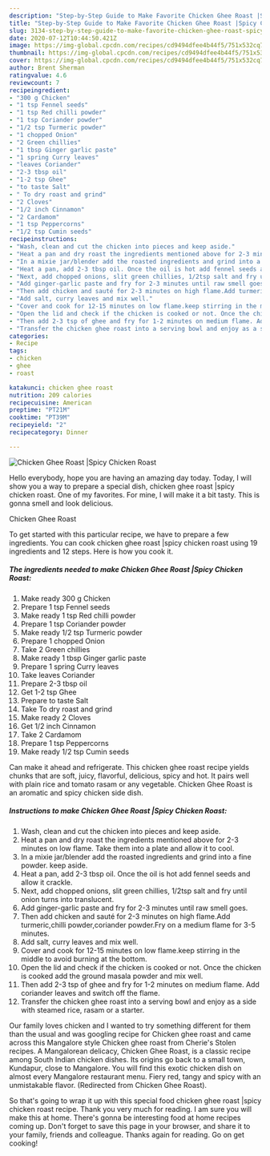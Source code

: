 ```yaml
---
description: "Step-by-Step Guide to Make Favorite Chicken Ghee Roast |Spicy Chicken Roast"
title: "Step-by-Step Guide to Make Favorite Chicken Ghee Roast |Spicy Chicken Roast"
slug: 3134-step-by-step-guide-to-make-favorite-chicken-ghee-roast-spicy-chicken-roast
date: 2020-07-12T10:44:50.421Z
image: https://img-global.cpcdn.com/recipes/cd9494dfee4b44f5/751x532cq70/chicken-ghee-roast-spicy-chicken-roast-recipe-main-photo.jpg
thumbnail: https://img-global.cpcdn.com/recipes/cd9494dfee4b44f5/751x532cq70/chicken-ghee-roast-spicy-chicken-roast-recipe-main-photo.jpg
cover: https://img-global.cpcdn.com/recipes/cd9494dfee4b44f5/751x532cq70/chicken-ghee-roast-spicy-chicken-roast-recipe-main-photo.jpg
author: Brent Sherman
ratingvalue: 4.6
reviewcount: 7
recipeingredient:
- "300 g Chicken"
- "1 tsp Fennel seeds"
- "1 tsp Red chilli powder"
- "1 tsp Coriander powder"
- "1/2 tsp Turmeric powder"
- "1 chopped Onion"
- "2 Green chillies"
- "1 tbsp Ginger garlic paste"
- "1 spring Curry leaves"
- "leaves Coriander"
- "2-3 tbsp oil"
- "1-2 tsp Ghee"
- "to taste Salt"
- " To dry roast and grind"
- "2 Cloves"
- "1/2 inch Cinnamon"
- "2 Cardamom"
- "1 tsp Peppercorns"
- "1/2 tsp Cumin seeds"
recipeinstructions:
- "Wash, clean and cut the chicken into pieces and keep aside."
- "Heat a pan and dry roast the ingredients mentioned above for 2-3 minutes on low flame. Take them into a plate and allow it to cool."
- "In a mixie jar/blender add the roasted ingredients and grind into a fine powder. keep aside."
- "Heat a pan, add 2-3 tbsp oil. Once the oil is hot add fennel seeds and allow it crackle."
- "Next, add chopped onions, slit green chillies, 1/2tsp salt and fry until onion turns into translucent."
- "Add ginger-garlic paste and fry for 2-3 minutes until raw smell goes."
- "Then add chicken and sauté for 2-3 minutes on high flame.Add turmeric,chilli powder,coriander powder.Fry on a medium flame for 3-5 minutes."
- "Add salt, curry leaves and mix well."
- "Cover and cook for 12-15 minutes on low flame.keep stirring in the middle to avoid burning at the bottom."
- "Open the lid and check if the chicken is cooked or not. Once the chicken is cooked add the ground masala powder and mix well."
- "Then add 2-3 tsp of ghee and fry for 1-2 minutes on medium flame. Add coriander leaves and switch off the flame."
- "Transfer the chicken ghee roast into a serving bowl and enjoy as a side with steamed rice, rasam or a starter."
categories:
- Recipe
tags:
- chicken
- ghee
- roast

katakunci: chicken ghee roast 
nutrition: 209 calories
recipecuisine: American
preptime: "PT21M"
cooktime: "PT39M"
recipeyield: "2"
recipecategory: Dinner

---
```



![Chicken Ghee Roast |Spicy Chicken Roast](https://img-global.cpcdn.com/recipes/cd9494dfee4b44f5/751x532cq70/chicken-ghee-roast-spicy-chicken-roast-recipe-main-photo.jpg)

Hello everybody, hope you are having an amazing day today. Today, I will show you a way to prepare a special dish, chicken ghee roast |spicy chicken roast. One of my favorites. For mine, I will make it a bit tasty. This is gonna smell and look delicious.

Chicken Ghee Roast 

To get started with this particular recipe, we have to prepare a few ingredients. You can cook chicken ghee roast |spicy chicken roast using 19 ingredients and 12 steps. Here is how you cook it.

<!--inarticleads1-->

##### The ingredients needed to make Chicken Ghee Roast |Spicy Chicken Roast:

1. Make ready 300 g Chicken
1. Prepare 1 tsp Fennel seeds
1. Make ready 1 tsp Red chilli powder
1. Prepare 1 tsp Coriander powder
1. Make ready 1/2 tsp Turmeric powder
1. Prepare 1 chopped Onion
1. Take 2 Green chillies
1. Make ready 1 tbsp Ginger garlic paste
1. Prepare 1 spring Curry leaves
1. Take leaves Coriander
1. Prepare 2-3 tbsp oil
1. Get 1-2 tsp Ghee
1. Prepare to taste Salt
1. Take  To dry roast and grind
1. Make ready 2 Cloves
1. Get 1/2 inch Cinnamon
1. Take 2 Cardamom
1. Prepare 1 tsp Peppercorns
1. Make ready 1/2 tsp Cumin seeds


Can make it ahead and refrigerate. This chicken ghee roast recipe yields chunks that are soft, juicy, flavorful, delicious, spicy and hot. It pairs well with plain rice and tomato rasam or any vegetable. Chicken Ghee Roast is an aromatic and spicy chicken side dish. 

<!--inarticleads2-->

##### Instructions to make Chicken Ghee Roast |Spicy Chicken Roast:

1. Wash, clean and cut the chicken into pieces and keep aside.
1. Heat a pan and dry roast the ingredients mentioned above for 2-3 minutes on low flame. Take them into a plate and allow it to cool.
1. In a mixie jar/blender add the roasted ingredients and grind into a fine powder. keep aside.
1. Heat a pan, add 2-3 tbsp oil. Once the oil is hot add fennel seeds and allow it crackle.
1. Next, add chopped onions, slit green chillies, 1/2tsp salt and fry until onion turns into translucent.
1. Add ginger-garlic paste and fry for 2-3 minutes until raw smell goes.
1. Then add chicken and sauté for 2-3 minutes on high flame.Add turmeric,chilli powder,coriander powder.Fry on a medium flame for 3-5 minutes.
1. Add salt, curry leaves and mix well.
1. Cover and cook for 12-15 minutes on low flame.keep stirring in the middle to avoid burning at the bottom.
1. Open the lid and check if the chicken is cooked or not. Once the chicken is cooked add the ground masala powder and mix well.
1. Then add 2-3 tsp of ghee and fry for 1-2 minutes on medium flame. Add coriander leaves and switch off the flame.
1. Transfer the chicken ghee roast into a serving bowl and enjoy as a side with steamed rice, rasam or a starter.


Our family loves chicken and I wanted to try something different for them than the usual and was googling recipe for Chicken ghee roast and came across this Mangalore style Chicken ghee roast from Cherie&#39;s Stolen recipes. A Mangalorean delicacy, Chicken Ghee Roast, is a classic recipe among South Indian chicken dishes. Its origins go back to a small town, Kundapur, close to Mangalore. You will find this exotic chicken dish on almost every Mangalore restaurant menu. Fiery red, tangy and spicy with an unmistakable flavor. (Redirected from Chicken Ghee Roast). 

So that's going to wrap it up with this special food chicken ghee roast |spicy chicken roast recipe. Thank you very much for reading. I am sure you will make this at home. There's gonna be interesting food at home recipes coming up. Don't forget to save this page in your browser, and share it to your family, friends and colleague. Thanks again for reading. Go on get cooking!
